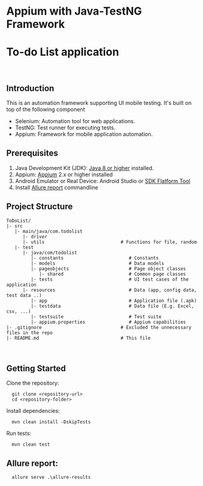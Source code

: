 # Appium with Java-TestNG Framework
# To-do List application

<br>

## Introduction

This is an automation framework supporting UI mobile testing. It's built on top of the following component
- Selenium: Automation tool for web applications.
- TestNG: Test runner for executing tests.
- Appium: Framework for mobile application automation.


## Prerequisites
1. Java Development Kit (JDK): [Java 8 or higher](https://www.oracle.com/in/java/technologies/downloads/) installed.
2. Appium: [Appium](http://appium.io/docs/en/2.1/quickstart/install/) 2.x or higher installed
3. Android Emulator or Real Device: Android Studio or [SDK Flatform Tool](https://developer.android.com/tools/releases/platform-tools)
4. Install [Allure report](https://docs.qameta.io/allure/#_installing_a_commandline) commandline

## Project Structure

```
ToDoList/
|- src
   |- main/java/com.todolist
      |- driver
      |- utils                            # Functions for file, random
   |- test
      |- java/com/todolist
         |- constants                        # Constants
         |- models                           # Data models
         |- pageobjects                      # Page object classes
            |- shared                        # Common page classes
         |- tests                            # UI test cases of the application
      |- resources                           # Data (app, config data, test data ..)
         |- app                              # Application file (.apk)
         |- testdata                         # Data file (E.g. Excel, csv, ...)
         |- testsuite                        # Test suite     
         |- appium.properties                # Appium capabilities
|- .gitignore                             # Excluded the unnecessary files in the repo
|- README.md                              # This file          
```
<br>


## Getting Started
Clone the repository:

      git clone <repository-url>
      cd <repository-folder>
Install dependencies:

      mvn clean install -DskipTests
Run tests:

      mvn clean test
## Allure report:

      allure serve .\allure-results
<br>
